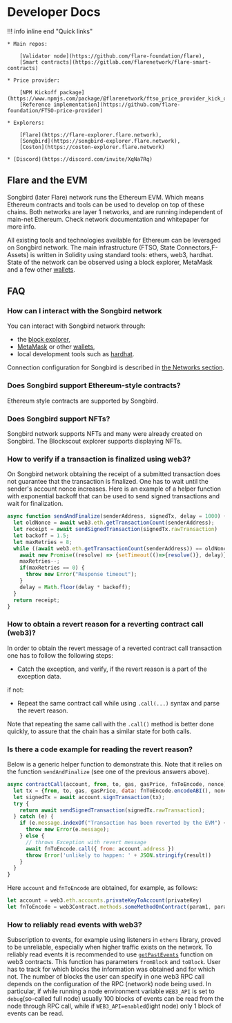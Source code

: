 # Developer Docs

!!! info inline end "Quick links"

    * Main repos:

        [Validator node](https://github.com/flare-foundation/flare),
        [Smart contracts](https://gitlab.com/flarenetwork/flare-smart-contracts)

    * Price provider:

        [NPM Kickoff package](https://www.npmjs.com/package/@flarenetwork/ftso_price_provider_kick_off_package),
        [Reference implementation](https://github.com/flare-foundation/FTSO-price-provider)

    * Explorers:

        [Flare](https://flare-explorer.flare.network),
        [Songbird](https://songbird-explorer.flare.network),
        [Coston](https://coston-explorer.flare.network)

    * [Discord](https://discord.com/invite/XqNa7Rq)

## Flare and the EVM

Songbird (later Flare) network runs the Ethereum EVM. Which means Ethereum contracts and tools can be used to develop on top of these chains. Both networks are layer 1 networks, and are running independent of main-net Ethereum. Check network documentation and whitepaper for more info.

All existing tools and technologies available for Ethereum can be leveraged on Songbird network. The main infrastructure (FTSO, State Connectors,F-Assets) is written in Solidity using standard tools: ethers, web3, hardhat. State of the network can be observed using a block explorer, MetaMask and a few other [wallets](../user/wallets/index.md).

## FAQ

### How can I interact with the Songbird network

You can interact with Songbird network through:

* the [block explorer](https://songbird-explorer.flare.network),
* [MetaMask](https://metamask.io) or other [wallets](../user/wallets/index.md),
* local development tools such as [hardhat](https://hardhat.org).

Connection configuration for Songbird is described in [the Networks section](songbird.md).

### Does Songbird support Ethereum-style contracts?

Ethereum style contracts are supported by Songbird.

### Does Songbird support NFTs?

Songbird network supports NFTs and many were already created on Songbird. The Blockscout explorer supports displaying NFTs.

### How to verify if a transaction is finalized using web3?

On Songbird network obtaining the receipt of a submitted transaction does not guarantee that the transaction is finalized. One has to wait until the sender's account nonce increases. Here is an example of a helper function with exponential backoff that can be used to send signed transactions and wait for finalization.

``` javascript
async function sendAndFinalize(senderAddress, signedTx, delay = 1000) {
  let oldNonce = await web3.eth.getTransactionCount(senderAddress);
  let receipt = await sendSignedTransaction(signedTx.rawTransaction)
  let backoff = 1.5;
  let maxRetries = 8;
  while ((await web3.eth.getTransactionCount(senderAddress)) == oldNonce) {
    await new Promise((resolve) => {setTimeout(()=>{resolve()}, delay)})
    maxRetries--;
    if(maxRetries == 0) {
      throw new Error("Response timeout");
    }
    delay = Math.floor(delay * backoff);
  }
  return receipt;
}
```

### How to obtain a revert reason for a reverting contract call (web3)?

In order to obtain the revert message of a reverted contract call transaction one has to follow the following steps:

* Catch the exception, and verify, if the revert reason is a part of the exception data.

if not:

* Repeat the same contract call while using `.call(...)` syntax and parse the revert reason.

Note that repeating the same call with the `.call()` method is better done quickly, to assure that the chain has a similar state for both calls.

### Is there a code example for reading the revert reason?

Below is a generic helper function to demonstrate this. Note that it relies on the function `sendAndFinalize` (see one of the previous answers above).

``` javascript
async contractCall(account, from, to, gas, gasPrice, fnToEncode, nonce) {
  let tx = {from, to, gas, gasPrice, data: fnToEncode.encodeABI(), nonce};
  let signedTx = await account.signTransaction(tx);
  try {
    return await sendSignedTransaction(signedTx.rawTransaction);
  } catch (e) {
    if (e.message.indexOf("Transaction has been reverted by the EVM") < 0) {
      throw new Error(e.message);
    } else {
      // throws Exception with revert message
      await fnToEncode.call({ from: account.address })
      throw Error('unlikely to happen: ' + JSON.stringify(result))
    }
  }
}
```

Here `account` and `fnToEncode` are obtained, for example, as follows:

``` javascript
let account = web3.eth.accounts.privateKeyToAccount(privateKey)
let fnToEncode = web3Contract.methods.someMethodOnContract(param1, param2)
```

### How to reliably read events with web3?

Subscription to events, for example using listeners in `ethers` library, proved to be unreliable, especially when higher traffic exists on the network. To reliably read events it is recommended to use [`getPastEvents`](https://web3js.readthedocs.io/en/v1.5.2/web3-eth-contract.html?highlight=getPastEvents#getpastevents) function on web3 contracts. This function has parameters `fromBlock` and `toBlock`. User has to track for which blocks the information was obtained and for which not. The number of blocks the user can specify in one web3 RPC call depends on the configuration of the RPC (network) node being used. In particular, if while running a node environment variable `WEB3_API` is set to `debug`(so-called full node) usually 100 blocks of events can be read from the node through RPC call, while if `WEB3_API=enabled`(light node) only 1 block of events can be read.

